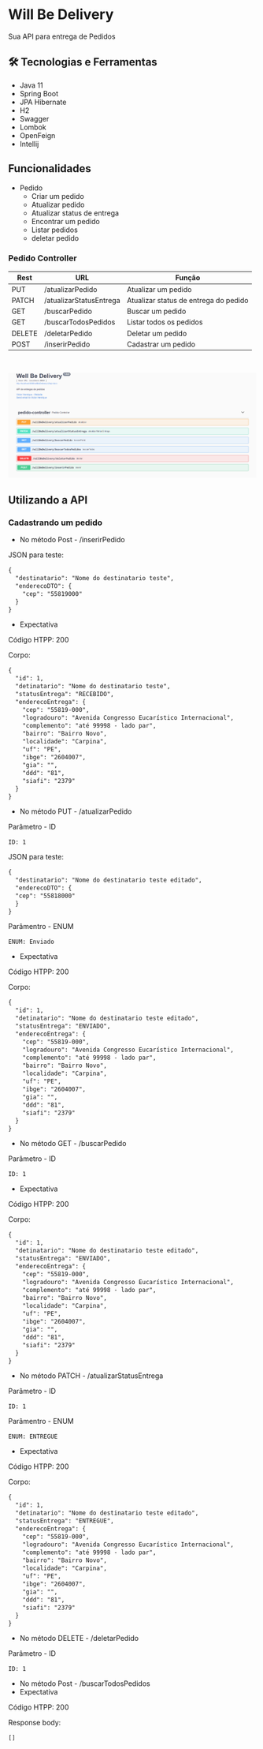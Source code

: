 # Will Be Delivery
<p>Sua API para entrega de Pedidos</p>

##  🛠 Tecnologias e Ferramentas

* Java 11
* Spring Boot
* JPA Hibernate
* H2
* Swagger
* Lombok
* OpenFeign
* Intellij


##  Funcionalidades

* Pedido
    * Criar um pedido
    * Atualizar pedido
    * Atualizar status de entrega
    * Encontrar um pedido
    * Listar pedidos
    * deletar pedido


### Pedido Controller

| Rest   | URL                     | Função                                |
|--------|-------------------------|---------------------------------------|
| PUT    | /atualizarPedido        | Atualizar um pedido                   |
| PATCH  | /atualizarStatusEntrega | Atualizar status de entrega do pedido |
| GET    | /buscarPedido           | Buscar um pedido                      |
| GET    | /buscarTodosPedidos     | Listar todos os pedidos               |
| DELETE | /deletarPedido          | Deletar um pedido                     |
| POST   | /inserirPedido          | Cadastrar um pedido                   |

<br>

![01](https://github.com/viccttor/will-be-delivery/blob/main/img/0.png)

## Utilizando a API 

### Cadastrando um pedido 

* No método Post - /inserirPedido
<p>JSON para teste:</p>

```
{
  "destinatario": "Nome do destinatario teste",
  "enderecoDTO": {
    "cep": "55819000"
  }
}
```
* Expectativa
<p>Código HTPP: 200</p>
<p>Corpo:</p>

```
{
  "id": 1,
  "detinatario": "Nome do destinatario teste",
  "statusEntrega": "RECEBIDO",
  "enderecoEntrega": {
    "cep": "55819-000",
    "logradouro": "Avenida Congresso Eucarístico Internacional",
    "complemento": "até 99998 - lado par",
    "bairro": "Bairro Novo",
    "localidade": "Carpina",
    "uf": "PE",
    "ibge": "2604007",
    "gia": "",
    "ddd": "81",
    "siafi": "2379"
  }
}
```

* No método PUT - /atualizarPedido

<p>Parâmetro - ID</p>

```
ID: 1
```

<p>JSON para teste:</p>

```
{
  "destinatario": "Nome do destinatario teste editado",
  "enderecoDTO": {
  "cep": "55818000"
  }
}
```
<p>Parâmentro - ENUM </p>

```
ENUM: Enviado
```

* Expectativa
<p>Código HTPP: 200</p>
<p>Corpo:</p>

```
{
  "id": 1,
  "detinatario": "Nome do destinatario teste editado",
  "statusEntrega": "ENVIADO",
  "enderecoEntrega": {
    "cep": "55819-000",
    "logradouro": "Avenida Congresso Eucarístico Internacional",
    "complemento": "até 99998 - lado par",
    "bairro": "Bairro Novo",
    "localidade": "Carpina",
    "uf": "PE",
    "ibge": "2604007",
    "gia": "",
    "ddd": "81",
    "siafi": "2379"
  }
}
```

* No método GET - /buscarPedido
<p>Parâmetro - ID</p>

```
ID: 1
```
* Expectativa
<p>Código HTPP: 200</p>
<p>Corpo:</p>

```
{
  "id": 1,
  "detinatario": "Nome do destinatario teste editado",
  "statusEntrega": "ENVIADO",
  "enderecoEntrega": {
    "cep": "55819-000",
    "logradouro": "Avenida Congresso Eucarístico Internacional",
    "complemento": "até 99998 - lado par",
    "bairro": "Bairro Novo",
    "localidade": "Carpina",
    "uf": "PE",
    "ibge": "2604007",
    "gia": "",
    "ddd": "81",
    "siafi": "2379"
  }
}
```

* No método PATCH - /atualizarStatusEntrega

<p>Parâmetro - ID</p>

```
ID: 1
```

<p>Parâmentro - ENUM </p>

```
ENUM: ENTREGUE
```

* Expectativa
<p>Código HTPP: 200</p>
<p>Corpo:</p>

```
{
  "id": 1,
  "detinatario": "Nome do destinatario teste editado",
  "statusEntrega": "ENTREGUE",
  "enderecoEntrega": {
    "cep": "55819-000",
    "logradouro": "Avenida Congresso Eucarístico Internacional",
    "complemento": "até 99998 - lado par",
    "bairro": "Bairro Novo",
    "localidade": "Carpina",
    "uf": "PE",
    "ibge": "2604007",
    "gia": "",
    "ddd": "81",
    "siafi": "2379"
  }
}

```

* No método DELETE - /deletarPedido
<p>Parâmetro - ID</p>

```
ID: 1
```

* No método Post - /buscarTodosPedidos
* Expectativa
<p>Código HTPP: 200</p>
<p>Response body:</p>

```
[]
```


